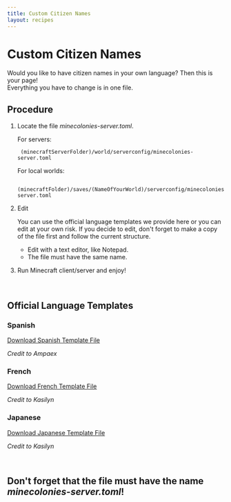 ```yaml
---
title: Custom Citizen Names
layout: recipes
---
```

# Custom Citizen Names

Would you like to have citizen names in your own language? Then this is your page!<br>
Everything you have to change is in one file.
<br>

## Procedure
1. Locate the file _minecolonies-server.toml_.<br>
 
	For servers:<br>

		(minecraftServerFolder)/world/serverconfig/minecolonies-server.toml

	For local worlds:<br>

		(minecraftFolder)/saves/(NameOfYourWorld)/serverconfig/minecolonies-server.toml
        

2. Edit
	
	You can use the official language templates we provide here or you can edit at your own risk. If you decide to edit, don't forget to make a copy of the file first and follow the current structure.
    <br>
    <ul>
	<li>Edit with a text editor, like Notepad.</li>
	<li>The file must have the same name.</li>
    </ul>
    
    
3. Run Minecraft client/server and enjoy!

<br>

## Official Language Templates

### Spanish

[Download Spanish Template File](../../source/misc/languageNameTemplates/spanishTemplate.toml)

*Credit to Ampaex*

### French

[Download French Template File](../../source/misc/languageNameTemplates/frenchTemplate.toml)

*Credit to Kasilyn*

### Japanese

[Download Japanese Template File](../../source/misc/languageNameTemplates/japaneseTemplate.toml)

*Credit to Kasilyn*

<br>

## Don't forget that the file must have the name _minecolonies-server.toml_!
